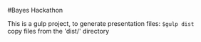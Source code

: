 #Bayes Hackathon

This is a gulp project, to generate presentation files:
`$gulp dist`  
copy files from the 'dist/' directory

